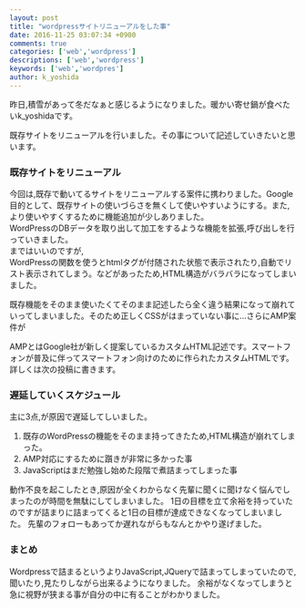 ```yaml
---
layout: post
title: "wordpressサイトリニューアルをした事"
date: 2016-11-25 03:07:34 +0900
comments: true
categories: ['web','wordpress']
descriptions: ['web','wordpress']
keywords: ['web','wordpres']
author: k_yoshida
---
```

昨日,積雪があって冬だなぁと感じるようになりました。暖かい寄せ鍋が食べたいk_yoshidaです。  

既存サイトをリニューアルを行いました。その事について記述していきたいと思います。
<!--more-->

### 既存サイトをリニューアル

今回は,既存で動いてるサイトをリニューアルする案件に携わりました。Google
目的として、既存サイトの使いづらさを無くして使いやすいようにする。また,より使いやすくするために機能追加が少しありました。  
WordPressのDBデータを取り出して加工をするような機能を拡張,呼び出しを行っていきました。  
まではいいのですが,  
WordPressの関数を使うとhtmlタグが付随された状態で表示されたり,自動でリスト表示されてしまう。などがあったため,HTML構造がバラバラになってしまいました。

既存機能をそのまま使いたくてそのまま記述したら全く違う結果になって崩れていってしまいました。そのため正しくCSSがはまっていない事に...さらにAMP案件が

AMPとはGoogle社が新しく提案しているカスタムHTML記述です。スマートフォンが普及に伴ってスマートフォン向けのために作られたカスタムHTMLです。  
詳しくは次の投稿に書きます。


### 遅延していくスケジュール

主に3点,が原因で遅延してしいました。  

1. 既存のWordPressの機能をそのまま持ってきたため,HTML構造が崩れてしまった。  
1. AMP対応にするために躓きが非常に多かった事  
1. JavaScriptはまだ勉強し始めた段階で煮詰まってしまった事  

動作不良を起こしたとき,原因が全くわからなく先輩に聞くに聞けなく悩んでしまったのが時間を無駄にしてしまいました。
1日の目標を立て余裕を持っていたのですが詰まりに詰まってくると1日の目標が達成できなくなってしまいました。
先輩のフォローもあってか遅れながらもなんとかやり遂げました。

### まとめ
Wordpressで詰まるというよりJavaScript,JQueryで詰まってしまっていたので,聞いたり,見たりしながら出来るようになりました。
余裕がなくなってしまうと急に視野が狭まる事が自分の中に有ることがわかりました。  
